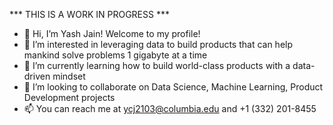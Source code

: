 *** THIS IS A WORK IN PROGRESS ***
- 👋 Hi, I’m Yash Jain! Welcome to my profile!
- 👀 I’m interested in leveraging data to build products that can help mankind solve problems 1 gigabyte at a time
- 🌱 I’m currently learning how to build world-class products with a data-driven mindset
- 💞️ I’m looking to collaborate on Data Science, Machine Learning, Product Development projects
- 📫 You can reach me at ycj2103@columbia.edu and +1 (332) 201-8455

<!---
yash-jain7/yash-jain7 is a ✨ special ✨ repository because its `README.md` (this file) appears on your GitHub profile.
You can click the Preview link to take a look at your changes.
--->
